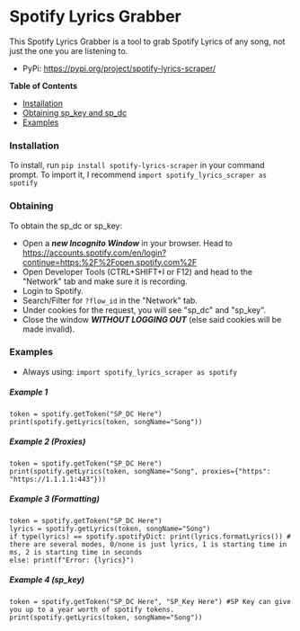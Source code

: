 # Spotify Lyrics Grabber
This Spotify Lyrics Grabber is a tool to grab Spotify Lyrics of any song, not just the one you are listening to.
- PyPi: https://pypi.org/project/spotify-lyrics-scraper/

**Table of Contents**

- [Installation](#installation)
- [Obtaining sp_key and sp_dc](#obtaining)
- [Examples](#examples)

### Installation
To install, run `pip install spotify-lyrics-scraper` in your command prompt. To import it, I recommend `import spotify_lyrics_scraper as spotify`

### Obtaining
To obtain the sp_dc or sp_key:
- Open a ***new Incognito Window*** in your browser. Head to https://accounts.spotify.com/en/login?continue=https:%2F%2Fopen.spotify.com%2F
- Open Developer Tools (CTRL+SHIFT+I or F12) and head to the "Network" tab and make sure it is recording.
- Login to Spotify.
- Search/Filter for `?flow_id` in the "Network" tab.
- Under cookies for the request, you will see "sp_dc" and "sp_key".
- Close the window ***WITHOUT LOGGING OUT*** (else said cookies will be made invalid).

### Examples
- Always using: `import spotify_lyrics_scraper as spotify`
##### Example 1
```
token = spotify.getToken("SP_DC Here")
print(spotify.getLyrics(token, songName="Song"))
```

##### Example 2 (Proxies)
```
token = spotify.getToken("SP_DC Here")
print(spotify.getLyrics(token, songName="Song", proxies={"https": "https://1.1.1.1:443"}))
```

##### Example 3 (Formatting)
```
token = spotify.getToken("SP_DC Here")
lyrics = spotify.getLyrics(token, songName="Song")
if type(lyrics) == spotify.spotifyDict: print(lyrics.formatLyrics()) # there are several modes, 0/none is just lyrics, 1 is starting time in ms, 2 is starting time in seconds
else: print(f"Error: {lyrics}")
```

##### Example 4 (sp_key)
```
token = spotify.getToken("SP_DC Here", "SP_Key Here") #SP Key can give you up to a year worth of spotify tokens.
print(spotify.getLyrics(token, songName="Song"))
```

